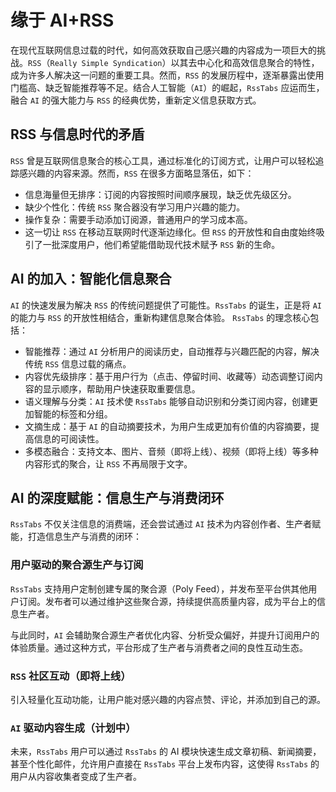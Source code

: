 # 缘于 AI+RSS

在现代互联网信息过载的时代，如何高效获取自己感兴趣的内容成为一项巨大的挑战。`RSS`（`Really Simple Syndication`）以其去中心化和高效信息聚合的特性，成为许多人解决这一问题的重要工具。然而，`RSS` 的发展历程中，逐渐暴露出使用门槛高、缺乏智能推荐等不足。结合人工智能（`AI`）的崛起，`RssTabs` 应运而生，融合 `AI` 的强大能力与 `RSS` 的经典优势，重新定义信息获取方式。

## RSS 与信息时代的矛盾

`RSS` 曾是互联网信息聚合的核心工具，通过标准化的订阅方式，让用户可以轻松追踪感兴趣的内容来源。然而，`RSS` 在很多方面略显落伍，如下：

- 信息海量但无排序：订阅的内容按照时间顺序展现，缺乏优先级区分。
- 缺少个性化：传统 `RSS` 聚合器没有学习用户兴趣的能力。
- 操作复杂：需要手动添加订阅源，普通用户的学习成本高。
- 这一切让 `RSS` 在移动互联网时代逐渐边缘化。但 `RSS` 的开放性和自由度始终吸引了一批深度用户，他们希望能借助现代技术赋予 `RSS` 新的生命。

## AI 的加入：智能化信息聚合

`AI` 的快速发展为解决 `RSS` 的传统问题提供了可能性。`RssTabs` 的诞生，正是将 `AI` 的能力与 `RSS` 的开放性相结合，重新构建信息聚合体验。
`RssTabs` 的理念核心包括：

- 智能推荐：通过 `AI` 分析用户的阅读历史，自动推荐与兴趣匹配的内容，解决传统 `RSS` 信息过载的痛点。
- 内容优先级排序：基于用户行为（点击、停留时间、收藏等）动态调整订阅内容的显示顺序，帮助用户快速获取重要信息。
- 语义理解与分类：`AI` 技术使 `RssTabs` 能够自动识别和分类订阅内容，创建更加智能的标签和分组。
- 文摘生成：基于 `AI` 的自动摘要技术，为用户生成更加有价值的内容摘要，提高信息的可阅读性。
- 多模态融合：支持文本、图片、音频（即将上线）、视频（即将上线）等多种内容形式的聚合，让 `RSS` 不再局限于文字。

## AI 的深度赋能：信息生产与消费闭环

`RssTabs` 不仅关注信息的消费端，还会尝试通过 `AI` 技术为内容创作者、生产者赋能，打造信息生产与消费的闭环：

### 用户驱动的聚合源生产与订阅

`RssTabs` 支持用户定制创建专属的聚合源（Poly Feed），并发布至平台供其他用户订阅。发布者可以通过维护这些聚合源，持续提供高质量内容，成为平台上的信息生产者。

与此同时，`AI` 会辅助聚合源生产者优化内容、分析受众偏好，并提升订阅用户的体验质量。通过这种方式，平台形成了生产者与消费者之间的良性互动生态。


### `RSS` 社区互动（即将上线）

引入轻量化互动功能，让用户能对感兴趣的内容点赞、评论，并添加到自己的源。

### `AI` 驱动内容生成（计划中）

未来，`RssTabs` 用户可以通过 `RssTabs` 的 AI 模块快速生成文章初稿、新闻摘要，甚至个性化邮件，允许用户直接在 `RssTabs` 平台上发布内容，这使得 `RssTabs` 的用户从内容收集者变成了生产者。
